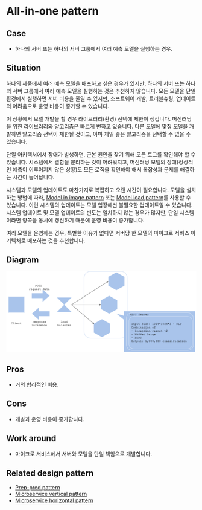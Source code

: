 # All-in-one pattern

## Case
- 하나의 서버 또는 하나의 서버 그룹에서 여러 예측 모델을 실행하는 경우.

## Situation
하나의 제품에서 여러 예측 모델을 배포하고 싶은 경우가 있지만, 하나의 서버 또는 하나의 서버 그룹에서 여러 예측 모델을 실행하는 것은 추천하지 않습니다. 모든 모델을 단일 환경에서 실행하면 서버 비용을 줄일 수 있지만, 소프트웨어 개발, 트러블슈팅, 업데이트의 어려움으로 운영 비용이 증가할 수 있습니다. <br>

이 상황에서 모델 개발을 할 경우 라이브러리(환경) 선택에 제한이 생깁니다. 머신러닝을 위한 라이브러리와 알고리즘은 빠르게 변하고 있습니다. 다른 모델에 맞춰 모델을 개발하면 알고리즘 선택이 제한될 것이고, 아마 제일 좋은 알고리즘을 선택할 수 없을 수 있습니다. <br>

단일 아키텍처에서 장애가 발생하면, 근본 원인을 찾기 위해 모든 로그를 확인해야 할 수 있습니다. 시스템에서 결함을 분리하는 것이 어려워지고, 머신러닝 모델의 장애(정상적인 예측이 이루어지지 않은 상황)도 모든 로직을 확인해야 해서 복잡성과 문제를 해결하는 시간이 늘어납니다. <br>


시스템과 모델의 업데이트도 마찬가지로 복잡하고 오랜 시간이 필요합니다. 모델을 설치하는 방법에 따라, [Model in image pattern](../../../Operation-patterns/Model-in-image-pattern/design_ko.md) 또는 [Model load pattern](../../../Operation-patterns/Model-load-pattern/design_ko.md)를 사용할 수 있습니다. 이런 시스템의 업데이트는 모델 입장에선 불필요한 업데이트일 수 있습니다. 시스템 업데이트 및 모델 업데이트의 빈도는 일치하지 않는 경우가 많지만, 단일 시스템이라면 양쪽을 동시에 갱신하기 때문에 운영 비용이 증가합니다. <br>

여러 모델을 운영하는 경우, 특별한 이유가 없다면 서버당 한 모델의 마이크로 서비스 아키텍처로 배포하는 것을 추천합니다.

## Diagram
![diagram](diagram.png)


## Pros
- 거의 합리적인 비용.

## Cons
- 개발과 운영 비용이 증가합니다.

## Work around
- 마이크로 서비스에서 서버와 모델을 단일 책임으로 개발합니다.


## Related design pattern
- [Prep-pred pattern](./../../Prep-pred-pattern/design_ko.md)
- [Microservice vertical pattern](./../../Microservice-vertical-pattern/design_ko.md)
- [Microservice horizontal pattern](./../../Microservice-horizontal-pattern/design_ko.md)
